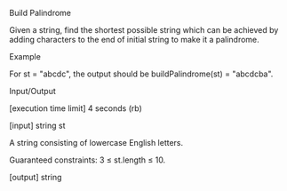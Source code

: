 Build Palindrome

Given a string, find the shortest possible string which can be achieved by adding characters to the end of initial string to make it a palindrome.

Example

For st = "abcdc", the output should be
buildPalindrome(st) = "abcdcba".

Input/Output

[execution time limit] 4 seconds (rb)

[input] string st

A string consisting of lowercase English letters.

Guaranteed constraints:
3 ≤ st.length ≤ 10.

[output] string